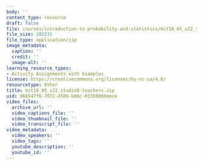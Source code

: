 ```yaml
---
body: ''
content_type: resource
draft: false
file: courses/introduction-to-probability-and-statistics/mit18_05_s22_studio8-teachers.zip
file_size: 282231
file_type: application/zip
image_metadata:
  caption: ''
  credit: ''
  image-alt: ''
learning_resource_types:
- Activity Assignments with Examples
license: https://creativecommons.org/licenses/by-nc-sa/4.0/
resourcetype: Other
title: mit18_05_s22_studio8-teachers.zip
uid: 966547f6-7072-4589-b86c-01550080eece
video_files:
  archive_url: ''
  video_captions_file: ''
  video_thumbnail_file: ''
  video_transcript_file: ''
video_metadata:
  video_speakers: ''
  video_tags: ''
  youtube_description: ''
  youtube_id: ''
---
```

